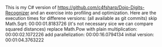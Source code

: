 This is my C# version of https://github.com/c4fsharp/Dojo-Digits-Recognizer and an exercise into profiling and optimization.
Here are the execution times for differene versions: (all available as git commits)
    skip Math.Sqrt:                             00:00:01.8183726 (it's not necessary sice we can compare squared distances)
    replace Math.Pow with plain multiplication: 00:00:02.1072226
    add parallelization:                        00:00:16.0794134
    initial version:                            00:01:04.3763222
